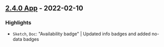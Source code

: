 ## [2.4.0 App](https://github.com/cake-hub/lidl-app-sketch/tree/v2.4.0) - 2022-02-10

### Highlights

* `Sketch`, `Doc`: "Availability badge" | Updated info badges and added no-data badges
